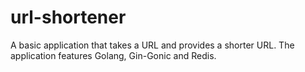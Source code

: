 # url-shortener

A basic application that takes a URL and provides a shorter URL. The application features Golang, Gin-Gonic and Redis.
